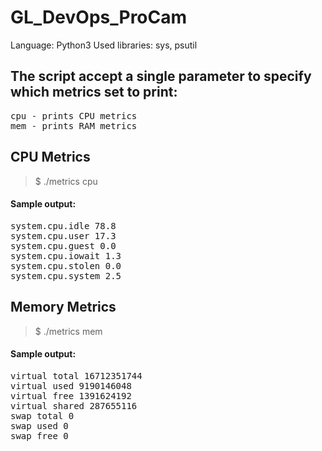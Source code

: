 # GL_DevOps_ProCam
 
Language: Python3 
Used libraries: sys, psutil

 
## The script accept a single parameter to specify which metrics set to print:
<pre>
cpu - prints CPU metrics
mem - prints RAM metrics
</pre>

## CPU Metrics
>$ ./metrics cpu

#### Sample output:
<pre>
system.cpu.idle 78.8
system.cpu.user 17.3
system.cpu.guest 0.0
system.cpu.iowait 1.3
system.cpu.stolen 0.0
system.cpu.system 2.5
</pre>

## Memory Metrics
>$ ./metrics mem


#### Sample output:
<pre>
virtual total 16712351744
virtual used 9190146048
virtual free 1391624192
virtual shared 287655116
swap total 0
swap used 0
swap free 0
</pre>
